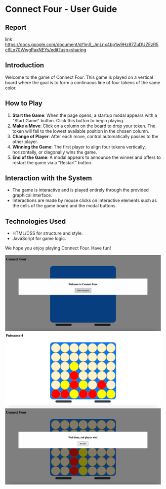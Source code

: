 # Connect Four - User Guide

## Report
link : https://docs.google.com/document/d/1mS_JmLnx4bp1w9HzB7ZuDUZEzR5c6Lq70WwgPaxNEYs/edit?usp=sharing

## Introduction
Welcome to the game of Connect Four. This game is played on a vertical board where the goal is to form a continuous line of four tokens of the same color.

## How to Play
1. **Start the Game**: When the page opens, a startup modal appears with a "Start Game" button. Click this button to begin playing.
2. **Make a Move**: Click on a column on the board to drop your token. The token will fall to the lowest available position in the chosen column.
3. **Change of Player**: After each move, control automatically passes to the other player.
4. **Winning the Game**: The first player to align four tokens vertically, horizontally, or diagonally wins the game.
5. **End of the Game**: A modal appears to announce the winner and offers to restart the game via a "Restart" button.

## Interaction with the System
- The game is interactive and is played entirely through the provided graphical interface.
- Interactions are made by mouse clicks on interactive elements such as the cells of the game board and the modal buttons.

## Technologies Used
- HTML/CSS for structure and style.
- JavaScript for game logic.

We hope you enjoy playing Connect Four. Have fun!


![Start a Game !](assets/start_game.jpg)
![Start a Game !](assets/game.jpg)
![Start a Game !](assets/game_end.jpg)
